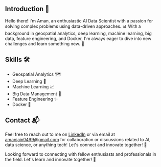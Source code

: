 ## Introduction 🚀

Hello there! I'm Aman, an enthusiastic AI Data Scientist with a passion for solving complex problems using data-driven approaches. 📊 With a background in geospatial analytics, deep learning, machine learning, big data, feature engineering, and Docker, I'm always eager to dive into new challenges and learn something new. 🌟

## Skills 🛠️

- Geospatial Analytics 🗺️
- Deep Learning 🤖
- Machine Learning 📈
- Big Data Management 📂
- Feature Engineering ✨
- Docker 🐳

## Contact 📬

Feel free to reach out to me on [LinkedIn](https://www.linkedin.com/in/aman-jain-786082175/) or via email at amanjain0499@gmail.com for collaboration or discussions related to AI, data science, or anything tech!
Let's connect and innovate together! 🤝

Looking forward to connecting with fellow enthusiasts and professionals in the field. Let's learn and innovate together! 🚀
